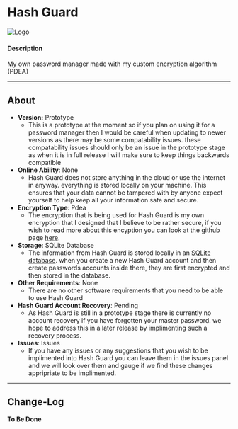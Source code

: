 # Hash Guard
![Logo](https://i.ibb.co/TmNncDj/password-manager-logo-small.png)
#### Description
 My own password manager made with my custom encryption algorithm (PDEA)

***

## About
- **Version:** Prototype
  - This is a prototype at the moment so if you plan on using it for a password manager then I would be careful when updating to newer versions as there may be some compatability issues. these compatability issues should only be an issue in the prototype stage as when it is in full release I will make sure to keep things backwards compatible
- **Online Ability**: None
  - Hash Guard does not store anything in the cloud or use the internet in anyway. everything is stored locally on your machine. This ensures that your data cannot be tampered with by anyone expect yourself to help keep all your information safe and secure.
- **Encryption Type**: Pdea
  - The encryption that is being used for Hash Guard is my own encryption that I designed that I believe to be rather secure, if you wish to read more about this encyption you can look at the github page [here](https://github.com/DylanMcBean/PDEA-Encryption).
- **Storage**: SQLite Database
  - The information from Hash Guard is stored locally in an [SQLite database](https://sqlite.org/index.html). when you create a new Hash Guard account and then create passwords accounts inside there, they are first encrypted and then stored in the database.
- **Other Requirements**: None
  - There are no other software requirements that you need to be able to use Hash Guard
- **Hash Guard Account Recovery**: Pending
  - As Hash Guard is still in a prototype stage there is currently no account recovery if you have forgotten your master password. we hope to address this in a later release by implimenting such a recovery process.
- **Issues**: Issues
  - If you have any issues or any suggestions that you wish to be implimented into Hash Guard you can leave them in the issues panel and we will look over them and gauge if we find these changes appripriate to be implimented.
***

## Change-Log
**To Be Done**